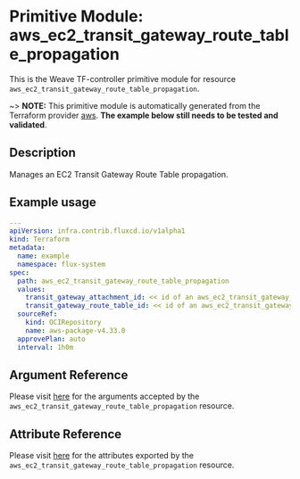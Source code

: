 
# Primitive Module: aws_ec2_transit_gateway_route_table_propagation

This is the Weave TF-controller primitive module for resource `aws_ec2_transit_gateway_route_table_propagation`.

~> **NOTE:** This primitive module is automatically generated from the Terraform provider [aws](https://registry.terraform.io/providers/hashicorp/aws/latest/docs/resources/ec2_transit_gateway_route_table_propagation). **The example below still needs to be tested and validated**.

## Description

Manages an EC2 Transit Gateway Route Table propagation.

## Example usage

```yaml
---
apiVersion: infra.contrib.fluxcd.io/v1alpha1
kind: Terraform
metadata:
  name: example
  namespace: flux-system
spec:
  path: aws_ec2_transit_gateway_route_table_propagation
  values:
    transit_gateway_attachment_id: << id of an aws_ec2_transit_gateway_vpc_attachment >>
    transit_gateway_route_table_id: << id of an aws_ec2_transit_gateway_route_table >>
  sourceRef:
    kind: OCIRepository
    name: aws-package-v4.33.0
  approvePlan: auto
  interval: 1h0m
```

## Argument Reference

Please visit [here](https://registry.terraform.io/providers/hashicorp/aws/latest/docs/resources/ec2_transit_gateway_route_table_propagation#argument-reference) for the arguments accepted by the `aws_ec2_transit_gateway_route_table_propagation` resource.

## Attribute Reference

Please visit [here](https://registry.terraform.io/providers/hashicorp/aws/latest/docs/resources/ec2_transit_gateway_route_table_propagation#attributes-reference) for the attributes exported by the `aws_ec2_transit_gateway_route_table_propagation` resource.
